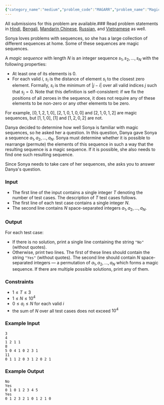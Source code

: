 ```yaml
---
{"category_name":"medium","problem_code":"MAGARR","problem_name":"Magic Array","languages_supported":{"0":"C","1":"CPP14","2":"JAVA","3":"PYTH","4":"PYTH 3.6","5":"PYPY","6":"CS2","7":"PAS fpc","8":"PAS gpc","9":"RUBY","10":"PHP","11":"GO","12":"NODEJS","13":"HASK","14":"rust","15":"SCALA","16":"swift","17":"D","18":"PERL","19":"FORT","20":"WSPC","21":"ADA","22":"CAML","23":"ICK","24":"BF","25":"ASM","26":"CLPS","27":"PRLG","28":"ICON","29":"SCM qobi","30":"PIKE","31":"ST","32":"NICE","33":"LUA","34":"BASH","35":"NEM","36":"LISP sbcl","37":"LISP clisp","38":"SCM guile","39":"JS","40":"ERL","41":"TCL","42":"kotlin","43":"PERL6","44":"TEXT","45":"SCM chicken","46":"PYP3","47":"CLOJ","48":"COB","49":"FS"},"max_timelimit":1,"source_sizelimit":50000,"problem_author":"smelskiy","problem_tester":null,"date_added":"26-01-2019","tags":{"0":"implementation","1":"medium","2":"observations","3":"smelskiy","4":"snckfl19"},"editorial_url":"https://discuss.codechef.com/problems/MAGARR","time":{"view_start_date":1550311200,"submit_start_date":1550311200,"visible_start_date":1550311200,"end_date":1735669800},"is_direct_submittable":false,"layout":"problem"}
---
```

<span class="solution-visible-txt">All submissions for this problem are available.</span>### Read problem statements in [Hindi](http://www.codechef.com/download/translated/SNCKFL19/hindi/MAGARR.pdf), [Bengali](http://www.codechef.com/download/translated/SNCKFL19/bengali/MAGARR.pdf), [Mandarin Chinese](http://www.codechef.com/download/translated/SNCKFL19/mandarin/MAGARR.pdf), [Russian](http://www.codechef.com/download/translated/SNCKFL19/russian/MAGARR.pdf), and [Vietnamese](http://www.codechef.com/download/translated/SNCKFL19/vietnamese/MAGARR.pdf) as well.

Sonya loves problems with sequences, so she has a large collection of different sequences at home. Some of these sequences are magic sequences.

A *magic sequence* with length $N$ is an integer sequence $s_1, s_2, \ldots, s_N$ with the following properties:
- At least one of its elements is $0$.
- For each valid $i$, $s_i$ is the distance of element $s_i$ to the closest zero element. Formally, $s_i$ is the minimum of $|j-i|$ over all valid indices $j$ such that $s_j = 0$. Note that this definition is self-consistent: if we fix the positions of all zeroes in the sequence, it does not require any of these elements to be non-zero or any other elements to be zero.

For example, $[0, 1, 2, 1, 0]$, $[2, 1, 0, 1, 0, 0]$ and $[2, 1, 0, 1, 2]$ are magic sequences, but $[1, 1, 0]$, $[1]$ and $[1, 2, 0, 2]$ are not.

Danya decided to determine how well Sonya is familiar with magic sequences, so he asked her a question. In this question, Danya gave Sonya a sequence $a_1, a_2, \ldots, a_N$. Sonya must determine whether it is possible to rearrange (permute) the elements of this sequence in such a way that the resulting sequence is a magic sequence. If it is possible, she also needs to find one such resulting sequence.

Since Sonya needs to take care of her sequences, she asks you to answer Danya's question.

### Input
- The first line of the input contains a single integer $T$ denoting the number of test cases. The description of $T$ test cases follows.
- The first line of each test case contains a single integer $N$.
- The second line contains $N$ space-separated integers $a_1, a_2, \ldots, a_N$.

### Output
For each test case:
- If there is no solution, print a single line containing the string `"No"` (without quotes).
- Otherwise, print two lines. The first of these lines should contain the string `"Yes"` (without quotes). The second line should contain $N$ space-separated integers — a permutation of $a_1, a_2, \ldots, a_N$ which forms a magic sequence. If there are multiple possible solutions, print any of them. 

### Constraints
- $1 \le T \le 3$
- $1 \le N \le 10^4$
- $0 \le a_i \le N$ for each valid $i$
- the sum of $N$ over all test cases does not exceed $10^4$

### Example Input
```
3
4
1 2 1 1
8
5 0 4 1 0 2 3 1
11
0 1 1 2 0 3 1 2 0 2 1
```

### Example Output
```
No
Yes
0 1 0 1 2 3 4 5
Yes
0 1 2 3 2 1 0 1 2 1 0
```
